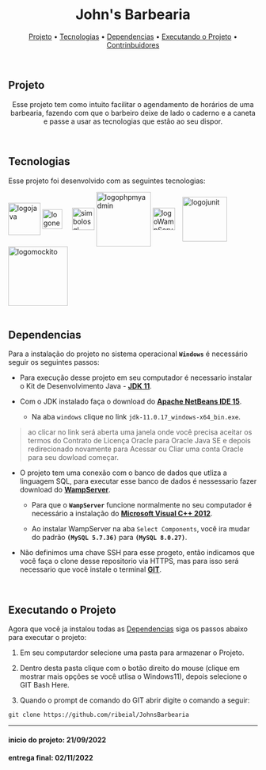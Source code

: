 <h1 align="center">John's Barbearia</h1>

<p align ="center">
 <a href="https://github.com/ribeial/JohnsBarbearia#projeto">Projeto</a> •
 <a href="https://github.com/ribeial/JohnsBarbearia#tecnologias">Tecnologias</a> •
 <a href="https://github.com/ribeial/JohnsBarbearia#dependencias">Dependencias</a> •
 <a href="https://github.com/ribeial/JohnsBarbearia#executando-o-projeto">Executando o Projeto</a> •
 <a href="https://github.com/ribeial/JohnsBarbearia/graphs/contributors">Contrinbuidores</a>
</p><br>

##  Projeto
<p align="center">
Esse projeto tem como intuito facilitar o agendamento de horários de uma barbearia, fazendo com que o barbeiro deixe de lado o caderno e a caneta e passe a usar as tecnologias que estão ao seu dispor.
</p>
<br>
 
##  Tecnologias

Esse projeto foi desenvolvido com as seguintes tecnologias:

<div style="display inline_blok"> 
<img align="center" alt="logojava" heigth"70" width="65" src="https://cdn.jsdelivr.net/gh/devicons/devicon/icons/java/java-original-wordmark.svg" title="Java" /> 
<img align="center" alt="logonetbeans" heigth"40" width="40"src="https://netbeans.apache.org/images/apache-netbeans.svg" title="Netbeans"/> &nbsp;&nbsp;&nbsp;
<img align="center" alt="simbolosql" heigth"50" width="45"src="https://cdn-icons-png.flaticon.com/512/4248/4248443.png" title="SQL"/> 
<img align="center" alt="logophpmyadmin" heigth"120" width="110" src="https://www.logo.wine/a/logo/PhpMyAdmin/PhpMyAdmin-Logo.wine.svg" title="PhpMyAdmin"/> 
<img align="center" alt="logoWampServer" heigth"50" width="45"src="https://upload.wikimedia.org/wikipedia/commons/f/f4/WampServer-logo.svg" title="WampServer"/> &nbsp;&nbsp;
<img align="center" alt="logojunit" heigth"70" width="90" src="https://avatars1.githubusercontent.com/u/874086?v=3&s=400" title="JUnit"/> 
<img align="center" alt="logomockito" heigth"110" width="120" src="https://raw.githubusercontent.com/mockito/mockito.github.io/master/img/logo%402x.png" title="Mockito"/> 
</div>
<br>   


## Dependencias 
Para a instalação do projeto no sistema operacional **`Windows`** é necessário seguir os seguintes passos:

 - Para execução desse projeto em seu computador é necessario instalar o Kit de Desenvolvimento Java - **[JDK 11](https://www.oracle.com/java/technologies/downloads/#java11)**.

 - Com o JDK instalado faça o download do **[Apache NetBeans IDE 15](https://dlcdn.apache.org/netbeans/netbeans-installers/15/Apache-NetBeans-15-bin-windows-x64.exe)**.
    - Na aba `windows` clique no link `jdk-11.0.17_windows-x64_bin.exe`.
> ao clicar no link será aberta uma janela onde você precisa aceitar os termos do Contrato de Licença Oracle para Oracle Java SE e depois redirecionado novamente para Acessar ou Cliar uma conta Oracle para seu dowload começar.
<p></p>   

 - O projeto tem uma conexão com o banco de dados que utliza a linguagem SQL, para executar esse banco de dados é nessessario fazer download do **[WampServer](https://sourceforge.net/projects/wampserver/files/WampServer%203/WampServer%203.0.0/wampserver3.2.6_x64.exe/download)**.
    - Para que o **`WampServer`** funcione normalmente no seu computador é necessário a instalação do **[Microsoft Visual C++ 2012](https://download.microsoft.com/download/1/6/B/16B06F60-3B20-4FF2-B699-5E9B7962F9AE/VSU_4/vcredist_x64.exe)**. <p></p>
    - Ao instalar WampServer na aba `Select Components`, você ira mudar do padrão **`(MySQL 5.7.36)`** para **`(MySQL 8.0.27)`**.

 - Não definimos uma chave SSH para esse progeto, então indicamos que você faça o clone desse repositorio via HTTPS, mas para isso será necessario que você instale o terminal **[GIT](https://github.com/git-for-windows/git/releases/download/v2.38.1.windows.1/Git-2.38.1-64-bit.exe)**.

<br>

## Executando o Projeto
Agora que você ja instalou todas as <a href="https://github.com/ribeial/JohnsBarbearia#dependencias">Dependencias</a> siga os passos abaixo para executar o projeto:

 1. Em seu computardor selecione uma pasta para armazenar o Projeto.
 2. Dentro desta pasta clique com o botão direito do mouse (clique  em mostrar mais opções se você utlisa o Windows11), depois selecione o GIT Bash Here.

 3. Quando o prompt de comando do GIT abrir digite o comando a seguir:
 ```
 git clone https://github.com/ribeial/JohnsBarbearia
 ```

 <!--
 1. Para executar o projeto no seu computador é necessario clonar o [Repositorio JohnsBarbearia](https://github.com/ribeial/JohnsBarbearia).
 2. para  
 -->
 

---





#### inicio do projeto: 21/09/2022
#### entrega final: 02/11/2022
